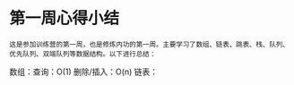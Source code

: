 # 第一周心得小结
    这是参加训练营的第一周，也是修炼内功的第一周。主要学习了数组、链表、跳表、栈、队列、优先队列、双端队列等数据结构。以下进行总结：
数组：查询：O(1) 删除/插入：O(n)
链表：
